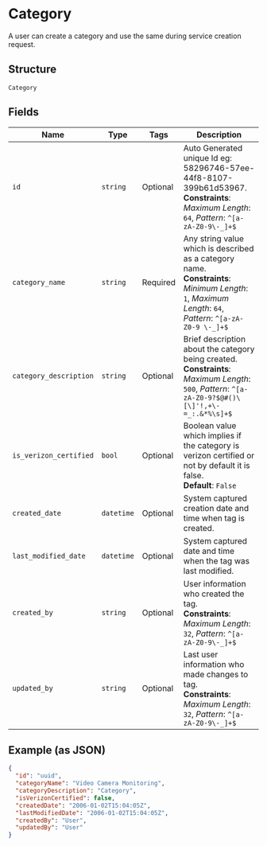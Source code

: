 
# Category

A user can create a category and use the same during service creation request.

## Structure

`Category`

## Fields

| Name | Type | Tags | Description |
|  --- | --- | --- | --- |
| `id` | `string` | Optional | Auto Generated unique Id eg: 58296746-57ee-44f8-8107-399b61d53967.<br>**Constraints**: *Maximum Length*: `64`, *Pattern*: `^[a-zA-Z0-9\-_]+$` |
| `category_name` | `string` | Required | Any string value which is described as a category name.<br>**Constraints**: *Minimum Length*: `1`, *Maximum Length*: `64`, *Pattern*: `^[a-zA-Z0-9 \-_]+$` |
| `category_description` | `string` | Optional | Brief description about the category being created.<br>**Constraints**: *Maximum Length*: `500`, *Pattern*: `^[a-zA-Z0-9?$@#()\[\]'!,+\-=_:.&*%\s]+$` |
| `is_verizon_certified` | `bool` | Optional | Boolean value which implies if the category is verizon certified or not by default it is false.<br>**Default**: `False` |
| `created_date` | `datetime` | Optional | System captured creation date and time when tag is created. |
| `last_modified_date` | `datetime` | Optional | System captured date and time when the tag was last modified. |
| `created_by` | `string` | Optional | User information who created the tag.<br>**Constraints**: *Maximum Length*: `32`, *Pattern*: `^[a-zA-Z0-9\-_]+$` |
| `updated_by` | `string` | Optional | Last user information who made changes to tag.<br>**Constraints**: *Maximum Length*: `32`, *Pattern*: `^[a-zA-Z0-9\-_]+$` |

## Example (as JSON)

```json
{
  "id": "uuid",
  "categoryName": "Video Camera Monitoring",
  "categoryDescription": "Category",
  "isVerizonCertified": false,
  "createdDate": "2006-01-02T15:04:05Z",
  "lastModifiedDate": "2006-01-02T15:04:05Z",
  "createdBy": "User",
  "updatedBy": "User"
}
```

